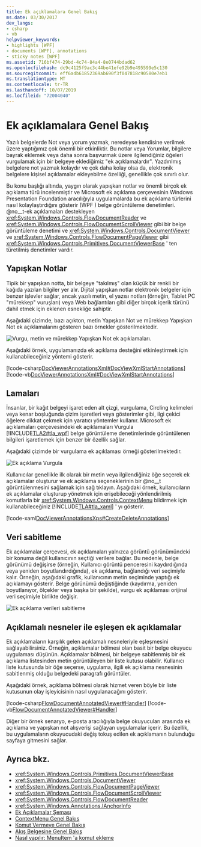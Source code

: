 ```yaml
---
title: Ek açıklamalara Genel Bakış
ms.date: 03/30/2017
dev_langs:
- csharp
- vb
helpviewer_keywords:
- highlights [WPF]
- documents [WPF], annotations
- sticky notes [WPF]
ms.assetid: 716bf474-29bd-4c74-84a4-8e0744bdad62
ms.openlocfilehash: dc9c4125f9ac3c44be41efe92b9e495599e5c130
ms.sourcegitcommit: eff6adb61852369ab690f3f047818c90580e7eb1
ms.translationtype: MT
ms.contentlocale: tr-TR
ms.lasthandoff: 10/07/2019
ms.locfileid: "72004040"
---
```

# <a name="annotations-overview"></a>Ek açıklamalara Genel Bakış
Yazılı belgelerde Not veya yorum yazmak, neredeyse kendisine verilmek üzere yaptığımız çok önemli bir etkinliktir. Bu notlar veya Yorumlar, bilgilere bayrak eklemek veya daha sonra başvurmak üzere ilgilendiğiniz öğeleri vurgulamak için bir belgeye eklediğimiz "ek açıklamalardır". Yazdırılmış belgelere not yazmak kolaydır ve çok daha kolay olsa da, elektronik belgelere kişisel açıklamalar ekleyebilme özelliği, genellikle çok sınırlı olur.  
  
 Bu konu başlığı altında, yaygın olarak yapışkan notlar ve önemli birçok ek açıklama türü incelenmiştir ve Microsoft ek açıklama çerçevesinin Windows Presentation Foundation aracılığıyla uygulamalarda bu ek açıklama türlerini nasıl kolaylaştırdığını gösterir (WPF ) belge görüntüleme denetimleri.  @no__t-ek açıklamaları destekleyen <xref:System.Windows.Controls.FlowDocumentReader> ve <xref:System.Windows.Controls.FlowDocumentScrollViewer> gibi bir belge görüntüleme denetimi ve <xref:System.Windows.Controls.DocumentViewer> ve <xref:System.Windows.Controls.FlowDocumentPageViewer> gibi <xref:System.Windows.Controls.Primitives.DocumentViewerBase> ' ten türetilmiş denetimler vardır.  

<a name="caf1_type_stickynotes"></a>   
## <a name="sticky-notes"></a>Yapışkan Notlar  
 Tipik bir yapışkan notta, bir belgeye "takılmış" olan küçük bir renkli bir kağıda yazılan bilgiler yer alır. Dijital yapışkan notlar elektronik belgeler için benzer işlevler sağlar, ancak yazılı metin, el yazısı notları (örneğin, Tablet PC "mürekkep" vuruşları) veya Web bağlantıları gibi diğer birçok içerik türünü dahil etmek için eklenen esnekliğe sahiptir.  
  
 Aşağıdaki çizimde, bazı açıkton, metin Yapışkan Not ve mürekkep Yapışkan Not ek açıklamalarını gösteren bazı örnekler gösterilmektedir.  
  
 ![Vurgu, metin ve mürekkep Yapışkan Not ek açıklamaları.](./media/caf-stickynote.jpg "CAF_StickyNote")  
  
 Aşağıdaki örnek, uygulamanızda ek açıklama desteğini etkinleştirmek için kullanabileceğiniz yöntemi gösterir.  
  
 [!code-csharp[DocViewerAnnotationsXml#DocViewXmlStartAnnotations](~/samples/snippets/csharp/VS_Snippets_Wpf/DocViewerAnnotationsXml/CSharp/Window1.xaml.cs#docviewxmlstartannotations)]
 [!code-vb[DocViewerAnnotationsXml#DocViewXmlStartAnnotations](~/samples/snippets/visualbasic/VS_Snippets_Wpf/DocViewerAnnotationsXml/visualbasic/window1.xaml.vb#docviewxmlstartannotations)]  
  
<a name="caf1_type_callouts"></a>   
## <a name="highlights"></a>Lamaları  
 İnsanlar, bir kağıt belgeyi işaret eden alt çizgi, vurgulama, Circling kelimeleri veya kenar boşluğunda çizim işaretleri veya gösterimler gibi, ilgi çekici öğelere dikkat çekmek için yaratıcı yöntemler kullanır.  Microsoft ek açıklamaları çerçevesindeki ek açıklamaları Vurgula [!INCLUDE[TLA2#tla_wpf](../../../../includes/tla2sharptla-wpf-md.md)] belge görüntüleme denetimlerinde görüntülenen bilgileri işaretlemek için benzer bir özellik sağlar.  
  
 Aşağıdaki çizimde bir vurgulama ek açıklaması örneği gösterilmektedir.  
  
 ![Ek açıklama](./media/caf-callouts.png "CAF_Callouts") Vurgula  
  
 Kullanıcılar genellikle ilk olarak bir metin veya ilgilendiğiniz öğe seçerek ek açıklamalar oluşturur ve ek açıklama seçeneklerinin bir @no__t görüntülenmesini sağlamak için sağ tıklayın.  Aşağıdaki örnek, kullanıcıların ek açıklamalar oluşturup yönetmek için erişebileceği yönlendirilmiş komutlarla bir <xref:System.Windows.Controls.ContextMenu> bildirmek için kullanabileceğiniz [!INCLUDE[TLA#tla_xaml](../../../../includes/tlasharptla-xaml-md.md)] ' yı gösterir.  
  
 [!code-xaml[DocViewerAnnotationsXps#CreateDeleteAnnotations](~/samples/snippets/csharp/VS_Snippets_Wpf/DocViewerAnnotationsXps/CSharp/Window1.xaml#createdeleteannotations)]  
  
<a name="caf1_framework_data_anchoring"></a>   
## <a name="data-anchoring"></a>Veri sabitleme  
 Ek açıklamalar çerçevesi, ek açıklamaları yalnızca görüntü görünümündeki bir konuma değil kullanıcının seçtiği verilere bağlar. Bu nedenle, belge görünümü değişirse (örneğin, Kullanıcı görüntü penceresini kaydırdığında veya yeniden boyutlandırdığında), ek açıklama, bağlandığı veri seçimiyle kalır. Örneğin, aşağıdaki grafik, kullanıcının metin seçiminde yaptığı ek açıklamayı gösterir. Belge görünümü değiştiğinde (kaydırma, yeniden boyutlanıyor, ölçekler veya başka bir şekilde), vurgu ek açıklaması orijinal veri seçimiyle birlikte değişir.  
  
 ![Ek açıklama verileri sabitleme](./media/caf-dataanchoring.png "CAF_DataAnchoring")  
  
<a name="matching_annotations_with_annotated_objects"></a>   
## <a name="matching-annotations-with-annotated-objects"></a>Açıklamalı nesneler ile eşleşen ek açıklamalar  
 Ek açıklamaların karşılık gelen açıklamalı nesneleriyle eşleşmesini sağlayabilirsiniz. Örneğin, açıklamalar bölmesi olan basit bir belge okuyucu uygulaması düşünün. Açıklamalar bölmesi, bir belgeye sabitlenmiş bir ek açıklama listesinden metin görüntüleyen bir liste kutusu olabilir. Kullanıcı liste kutusunda bir öğe seçerse, uygulama, ilgili ek açıklama nesnesinin sabitlenmiş olduğu belgedeki paragrafı görüntüler.  
  
 Aşağıdaki örnek, açıklama bölmesi olarak hizmet veren böyle bir liste kutusunun olay işleyicisinin nasıl uygulanacağını gösterir.  
  
 [!code-csharp[FlowDocumentAnnotatedViewer#Handler](~/samples/snippets/csharp/VS_Snippets_Wpf/FlowDocumentAnnotatedViewer/CSharp/Window1.xaml.cs#handler)]
 [!code-vb[FlowDocumentAnnotatedViewer#Handler](~/samples/snippets/visualbasic/VS_Snippets_Wpf/FlowDocumentAnnotatedViewer/visualbasic/window1.xaml.vb#handler)]  
  
 Diğer bir örnek senaryo, e-posta aracılığıyla belge okuyucuları arasında ek açıklama ve yapışkan not alışverişi sağlayan uygulamalar içerir. Bu özellik, bu uygulamaların okuyucudaki değiş tokuş edilen ek açıklamanın bulunduğu sayfaya gitmesini sağlar.  
  
## <a name="see-also"></a>Ayrıca bkz.

- <xref:System.Windows.Controls.Primitives.DocumentViewerBase>
- <xref:System.Windows.Controls.DocumentViewer>
- <xref:System.Windows.Controls.FlowDocumentPageViewer>
- <xref:System.Windows.Controls.FlowDocumentScrollViewer>
- <xref:System.Windows.Controls.FlowDocumentReader>
- <xref:System.Windows.Annotations.IAnchorInfo>
- [Ek Açıklamalar Şeması](annotations-schema.md)
- [ContextMenu Genel Bakış](../controls/contextmenu-overview.md)
- [Komut Vermeye Genel Bakış](commanding-overview.md)
- [Akış Belgesine Genel Bakış](flow-document-overview.md)
- [Nasıl yapılır: MenuItem 'a komut ekleme](https://docs.microsoft.com/previous-versions/dotnet/netframework-3.5/ms741839(v=vs.90))
